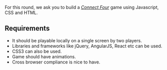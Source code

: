 For this round, we ask you to build a [*Connect Four*](https://en.wikipedia.org/wiki/Connect_Four) game using Javascript, CSS and HTML.

## Requirements

* It should be playable locally on a single screen by two players.
* Libraries and frameworks like jQuery, AngularJS, React etc can be used.
* CSS3 can also be used.
* Game should have animations.
* Cross browser compliance is nice to have.

